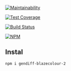 [![Maintainability](https://api.codeclimate.com/v1/badges/0c96c255338746ec8e85/maintainability)](https://codeclimate.com/github/blazecolour/project-lvl2-s297/maintainability)

[![Test Coverage](https://api.codeclimate.com/v1/badges/0c96c255338746ec8e85/test_coverage)](https://codeclimate.com/github/blazecolour/project-lvl2-s297/test_coverage)

[![Build Status](https://travis-ci.org/blazecolour/project-lvl2-s297.svg?branch=master)](https://travis-ci.org/blazecolour/project-lvl2-s297)

[![NPM](https://nodei.co/npm/gendiff-blazecolour-2.png?downloads=true&downloadRank=true&stars=true)](https://nodei.co/npm/gendiff-blazecolour-2/)

## Instal

```npm i gendiff-blazecolour-2```
